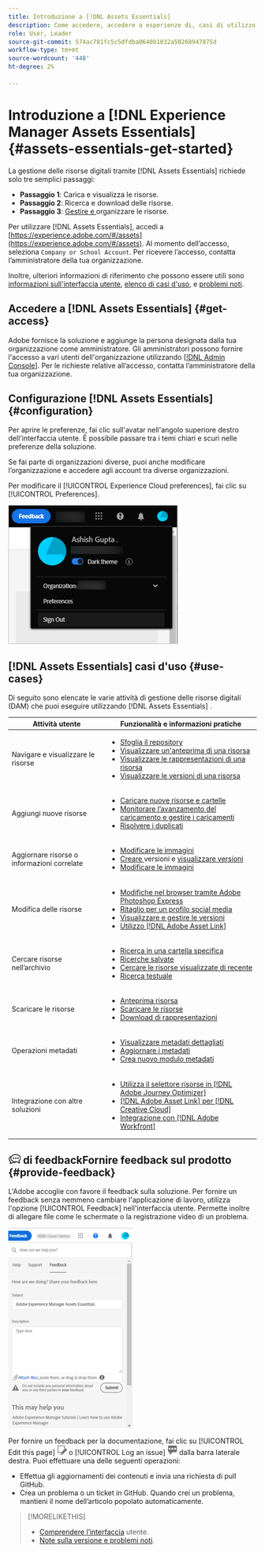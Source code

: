 ```yaml
---
title: Introduzione a [!DNL Assets Essentials]
description: Come accedere, accedere a esperienze di, casi di utilizzo supportati e problemi noti di [!DNL Assets Essentials].
role: User, Leader
source-git-commit: 574ac781fc5c5dfdba0640b1032a50268947875d
workflow-type: tm+mt
source-wordcount: '448'
ht-degree: 2%

---
```


# Introduzione a [!DNL Experience Manager Assets Essentials] {#assets-essentials-get-started}

<!-- TBD: Make links for these steps. -->

La gestione delle risorse digitali tramite [!DNL Assets Essentials] richiede solo tre semplici passaggi:

* **Passaggio 1**:  [](/help/add-delete.md) Carica e  [](/help/navigate-view.md) visualizza le risorse.
* **Passaggio 2**:  [](/help/search.md) Ricerca e  [](/help/manage-organize.md#download) download delle risorse.
* **Passaggio 3**:  [Gestire e ](/help/manage-organize.md) organizzare le risorse.

Per utilizzare [!DNL Assets Essentials], accedi a [https://experience.adobe.com/#/assets](https://experience.adobe.com/#/assets). Al momento dell’accesso, seleziona `Company or School Account`. Per ricevere l’accesso, contatta l’amministratore della tua organizzazione.

Inoltre, ulteriori informazioni di riferimento che possono essere utili sono [informazioni sull&#39;interfaccia utente](/help/navigate-view.md), [elenco di casi d&#39;uso](#use-cases), <!-- TBD: [supported file types](/help/supported-file-formats.md), --> e [problemi noti](/help/release-notes.md#known-issues).

## Accedere a [!DNL Assets Essentials] {#get-access}

Adobe fornisce la soluzione e aggiunge la persona designata dalla tua organizzazione come amministratore. Gli amministratori possono fornire l&#39;accesso a vari utenti dell&#39;organizzazione utilizzando [[!DNL Admin Console]](https://helpx.adobe.com/enterprise/admin-guide.html/enterprise/using/welcome.ug.html). Per le richieste relative all’accesso, contatta l’amministratore della tua organizzazione.

## Configurazione [!DNL Assets Essentials] {#configuration}

Per aprire le preferenze, fai clic sull&#39;avatar nell&#39;angolo superiore destro dell&#39;interfaccia utente. È possibile passare tra i temi chiari e scuri nelle preferenze della soluzione.

Se fai parte di organizzazioni diverse, puoi anche modificare l’organizzazione e accedere agli account tra diverse organizzazioni.

Per modificare il [!UICONTROL Experience Cloud preferences], fai clic su [!UICONTROL Preferences].

![Preferenza al tema scuro e chiaro](assets/theme-change.png)

<!-- TBD: What can admins configure? What more can users configure? Any doc that describes Exp Cloud preferences? 
Metadata forms is out of the scope of 6/17 GA. When the functionality is added, link to it from here. It is about configuring metadata UI. -->

<!-- TBD: This section contains beta-specific video that will be updated post-GA.

## Login experience {#login-experience}

When logging in, after providing the credentials, you can be prompted to select an account. In this case, select `Company or School Account` to proceed.

![Select an account to login](assets/do-not-localize/login-experience.gif)
-->

## [!DNL Assets Essentials] casi d&#39;uso {#use-cases}

Di seguito sono elencate le varie attività di gestione delle risorse digitali (DAM) che puoi eseguire utilizzando [!DNL Assets Essentials] .

| Attività utente | Funzionalità e informazioni pratiche |
|-----|------|
| Navigare e visualizzare le risorse | <ul> <li>[Sfoglia il repository](/help/navigate-view.md#view-assets-and-details) </li> <li> [Visualizzare un&#39;anteprima di una risorsa](/help/navigate-view.md#preview-assets) <li> [Visualizzare le rappresentazioni di una risorsa](/help/add-delete.md#renditions) </li> <li>[Visualizzare le versioni di una risorsa](/help/manage-organize.md#view-versions)</li></ul> |
| Aggiungi nuove risorse | <ul> <li>[Caricare nuove risorse e cartelle](/help/add-delete.md#add-assets)</li> <li>[Monitorare l’avanzamento del caricamento e gestire i caricamenti](/help/add-delete.md#upload-progress)</li> <li>[Risolvere i duplicati](/help/add-delete.md#resolve-upload-fails)</li> </ul> |
| Aggiornare risorse o informazioni correlate | <ul> <li>[Modificare le immagini](/help/edit-images.md)</li> <li>[Creare ](/help/manage-organize.md#create-versions) versioni e  [visualizzare versioni](/help/manage-organize.md#view-versions)</li> <li>[Modificare le immagini](/help/edit-images.md)</li> </ul> |
| Modifica delle risorse | <ul> <li>[Modifiche nel browser tramite Adobe Photoshop Express](/help/edit-images.md)</li> <li>[Ritaglio per un profilo social media](/help/edit-images.md#crop-straighten-images)</li> <li>[Visualizzare e gestire le versioni](/help/manage-organize.md#view-versions)</li> <li>[Utilizzo [!DNL Adobe Asset Link]](/help/integration.md#integrations)</ul></ul> |
| Cercare risorse nell’archivio | <ul> <li>[Ricerca in una cartella specifica](/help/search.md#refine-search-results)</li> <li>[Ricerche salvate](/help/search.md#saved-search)</li> <li>[Cercare le risorse visualizzate di recente](/help/search.md)</li> <li>[Ricerca testuale](/help/search.md) |
| Scaricare le risorse | <ul> <li> [Anteprima risorsa](/help/navigate-view.md#preview-assets) </li> <li> [Scaricare le risorse](/help/manage-organize.md#download) <li> [Download di rappresentazioni](/help/add-delete.md#renditions) </li></ul> |
| Operazioni metadati | <ul> <li>[Visualizzare metadati dettagliati](/help/metadata.md) </li> <li> [Aggiornare i metadati](/help/metadata.md#update-metadata)</li> <li> [Crea nuovo modulo metadati](/help/metadata.md#metadata-forms) </li> </ul> |
| Integrazione con altre soluzioni | <ul> <li>[Utilizza il selettore risorse in [!DNL Adobe Journey Optimizer]](/help/integration.md)</li> <li>[[!DNL Adobe Asset Link] per [!DNL Creative Cloud]](/help/integration.md)</li> <li>[Integrazione con [!DNL Adobe Workfront]](/help/integration.md)</li> </ul> |

<!--TBD: Merge the below rows in the table when the use cases are documented/available.

| How do I delete assets? | <ul> <li>[Delete assets](/help/manage-organize.md)</li> <li>Recover deleted assets</li> <li>Permanently delete assets</li> </ul> |
| How do I share assets or find shared assets? | <ul> <li>Shared by me</li> <li>Shared with me</li> <li>Share for comments and review</li> <li>Unshare assets</li> </ul> |
| How do I collaborate with others and get my assets reviewed | <ul> <li>Share for review</li> <li>Provide comments. Resolve and filter comments</li> <li>Annotations on images</li> <li>Assign tasks to specific users and prioritize</li> </ul> |

-->

## ![icona ](assets/do-not-localize/feedback-icon.png) di feedbackFornire feedback sul prodotto {#provide-feedback}

L&#39;Adobe accoglie con favore il feedback sulla soluzione. Per fornire un feedback senza nemmeno cambiare l&#39;applicazione di lavoro, utilizza l&#39;opzione [!UICONTROL Feedback] nell&#39;interfaccia utente. Permette inoltre di allegare file come le schermate o la registrazione video di un problema.

![opzione di feedback nell’interfaccia](assets/feedback-panel.png)

Per fornire un feedback per la documentazione, fai clic su [!UICONTROL Edit this page] ![modifica la pagina](assets/do-not-localize/edit-page.png) o [!UICONTROL Log an issue] ![crea un problema GitHub](assets/do-not-localize/github-issue.png) dalla barra laterale destra. Puoi effettuare una delle seguenti operazioni:

* Effettua gli aggiornamenti dei contenuti e invia una richiesta di pull GitHub.
* Crea un problema o un ticket in GitHub. Quando crei un problema, mantieni il nome dell’articolo popolato automaticamente.

>[!MORELIKETHIS]
>
>* [Comprendere l’interfaccia](/help/navigate-view.md) utente.
>* [Note sulla versione e problemi noti](/help/release-notes.md).


<!-- TBD: 
>* [Supported file types](/help/supported-file-formats.md).
-->
